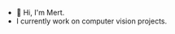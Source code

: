 - 👋 Hi, I'm Mert.
- I currently work on computer vision projects.

<!---
qwertymert/qwertymert is a ✨ special ✨ repository because its `README.md` (this file) appears on your GitHub profile.
You can click the Preview link to take a look at your changes.
--->
